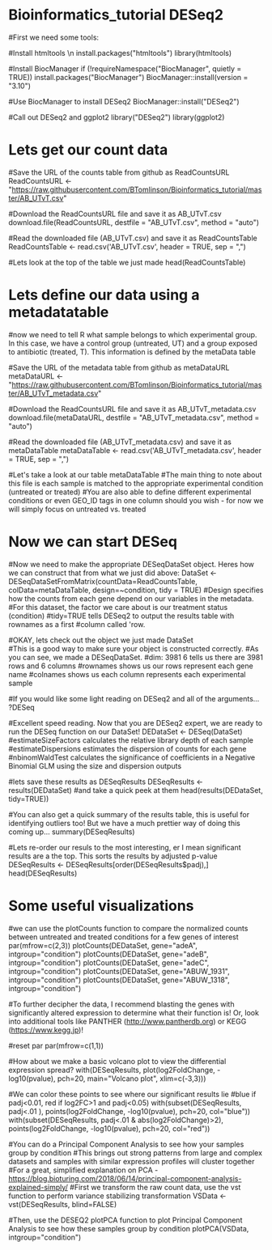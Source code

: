 # Bioinformatics_tutorial DESeq2

#First we need some tools:

#Install htmltools \n
install.packages("htmltools")
library(htmltools)


#Install BiocManager
if (!requireNamespace("BiocManager", quietly = TRUE))
  install.packages("BiocManager")
BiocManager::install(version = "3.10")


#Use BiocManager to install DESeq2
BiocManager::install("DESeq2")


#Call out DESeq2 and ggplot2
library("DESeq2")
library(ggplot2)

# Lets get our count data
#Save the URL of the counts table from github as ReadCountsURL
ReadCountsURL <- "https://raw.githubusercontent.com/BTomlinson/Bioinformatics_tutorial/master/AB_UTvT.csv"


#Download the ReadCountsURL file and save it as AB_UTvT.csv
download.file(ReadCountsURL, destfile = "AB_UTvT.csv", method = "auto")


#Read the downloaded file (AB_UTvT.csv) and save it as ReadCountsTable
ReadCountsTable <- read.csv('AB_UTvT.csv', header = TRUE, sep = ",")


#Lets look at the top of the table we just made
head(ReadCountsTable)


# Lets define our data using a metadatatable
#now we need to tell R what sample belongs to which experimental group. In this case, we have a control group (untreated, UT) and a group exposed to antibiotic (treated, T). This information is defined by the metaData table


#Save the URL of the metadata table from github as metaDataURL
metaDataURL <- "https://raw.githubusercontent.com/BTomlinson/Bioinformatics_tutorial/master/AB_UTvT_metadata.csv"


#Download the ReadCountsURL file and save it as AB_UTvT_metadata.csv
download.file(metaDataURL, destfile = "AB_UTvT_metadata.csv", method = "auto")


#Read the downloaded file (AB_UTvT_metadata.csv) and save it as metaDataTable
metaDataTable <- read.csv('AB_UTvT_metadata.csv', header = TRUE, sep = ",")


#Let's take a look at our table
metaDataTable
#The main thing to note about this file is each sample is matched to the appropriate experimental condition (untreated or treated)
#You are also able to define different experimental conditions or even GEO_ID tags in one column should you wish - for now we will simply focus on untreated vs. treated

# Now we can start DESeq
#Now we need to make the appropriate DESeqDataSet object. Heres how we can construct that from what we just did above:
DataSet <- DESeqDataSetFromMatrix(countData=ReadCountsTable,
                              colData=metaDataTable,
                              design=~condition, tidy = TRUE)
#Design specifies how the counts from each gene depend on our variables in the metadata.
#For this dataset, the factor we care about is our treatment status (condition)
#tidy=TRUE tells DESeq2 to output the results table with rownames as a first #column called 'row.
 
 
#OKAY, lets check out the object we just made
DataSet                
#This is a good way to make sure your object is constructed correctly. 
#As you can see, we made a DESeqDataSet. 
#dim: 3981 6 tells us there are 3981 rows and 6 columns
#rownames shows us our rows represent each gene name 
#colnames shows us each column represents each experimental sample


#If you would like some light reading on DESeq2 and all of the arguments...
?DESeq


#Excellent speed reading. Now that you are DESeq2 expert, we are ready to run the DESeq function on our DataSet!
DEDataSet <- DESeq(DataSet)
#estimateSizeFactors calculates the relative library depth of each sample 
#estimateDispersions estimates the dispersion of counts for each gene 
#nbinomWaldTest calculates the significance of coefficients in a Negative Binomial GLM using the size and dispersion outputs


#lets save these results as DESeqResults
DESeqResults <- results(DEDataSet)
#and take a quick peek at them
head(results(DEDataSet, tidy=TRUE))


#You can also get a quick summary of the results table, this is useful for identifying outliers too! But we have a much prettier way of doing this coming up...
summary(DESeqResults)


#Lets re-order our resuls to the most interesting, er I mean significant results are a the top. This sorts the results by adjusted p-value
DESeqResults <- DESeqResults[order(DESeqResults$padj),]
head(DESeqResults)


# Some useful visualizations
#we can use the plotCounts function to compare the normalized counts between untreated and treated conditions for a few genes of interest
par(mfrow=c(2,3))
plotCounts(DEDataSet, gene="adeA", intgroup="condition")
plotCounts(DEDataSet, gene="adeB", intgroup="condition")
plotCounts(DEDataSet, gene="adeC", intgroup="condition")
plotCounts(DEDataSet, gene="ABUW_1931", intgroup="condition")
plotCounts(DEDataSet, gene="ABUW_1318", intgroup="condition")


#To further decipher the data, I recommend blasting the genes with significantly altered expression to determine what their function is! Or, look into additional tools like PANTHER (http://www.pantherdb.org) or KEGG (https://www.kegg.jp)!


#reset par
par(mfrow=c(1,1))


#How about we make a basic volcano plot to view the differential expression spread?
with(DESeqResults, plot(log2FoldChange, -log10(pvalue), pch=20, main="Volcano plot", xlim=c(-3,3)))


#We can color these points to see where our significant results lie
#blue if padj<0.01, red if log2FC>1 and padj<0.05)
with(subset(DESeqResults, padj<.01 ), points(log2FoldChange, -log10(pvalue), pch=20, col="blue"))
with(subset(DESeqResults, padj<.01 & abs(log2FoldChange)>2), points(log2FoldChange, -log10(pvalue), pch=20, col="red"))


#You can do a Principal Component Analysis to see how your samples group by condition
#This brings out strong patterns from large and complex datasets and samples with similar expression profiles will cluster together
#For a great, simplified explanation on PCA - https://blog.bioturing.com/2018/06/14/principal-component-analysis-explained-simply/
#First we transform the raw count data, use the vst function to perform variance stabilizing transformation
VSData <- vst(DESeqResults, blind=FALSE)


#Then, use the DESEQ2 plotPCA function to plot Principal Component Analysis to see how these samples group by condition
plotPCA(VSData, intgroup="condition")
